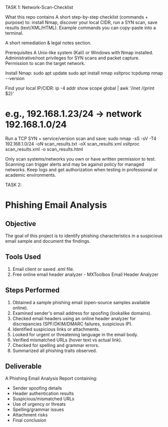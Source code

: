TASK 1:
Network-Scan-Checklist

What this repo contains
A short step-by-step checklist (commands + purpose) to: install Nmap, discover your local CIDR, run a SYN scan, save results (text/XML/HTML).
Example commands you can copy-paste into a terminal.

A short remediation & legal notes section.

Prerequisites
A Unix-like system (Kali) or Windows with Nmap installed.
Administrative/root privileges for SYN scans and packet capture.
Permission to scan the target network.

Install Nmap:
sudo apt update
sudo apt install nmap xsltproc tcpdump
nmap --version

Find your local IP/CIDR:
ip -4 addr show scope global | awk '/inet /{print $2}'
# e.g., 192.168.1.23/24 → network 192.168.1.0/24

Run a TCP SYN + service/version scan and save:
sudo nmap -sS -sV -T4 192.168.1.0/24 -oN scan_results.txt -oX scan_results.xml
xsltproc scan_results.xml -o scan_results.html

Only scan systems/networks you own or have written permission to test. Scanning can trigger alerts and may be against policy for managed networks. Keep logs and get authorization when testing in professional or academic environments.

TASK 2:
# Phishing Email Analysis
## Objective
The goal of this project is to identify phishing characteristics in a suspicious email sample and document the findings.

## Tools Used
1. Email client or saved .eml file.
2. Free online email header analyzer - MXToolbox Email Header Analyzer

## Steps Performed
1. Obtained a sample phishing email (open-source samples available online).  
2. Examined sender's email address for spoofing (lookalike domains).  
3. Checked email headers using an online header analyzer for discrepancies (SPF/DKIM/DMARC failures, suspicious IP).  
4. Identified suspicious links or attachments.  
5. Looked for urgent or threatening language in the email body.  
6. Verified mismatched URLs (hover text vs actual link).  
7. Checked for spelling and grammar errors.  
8. Summarized all phishing traits observed.  

## Deliverable
A Phishing Email Analysis Report containing:  
- Sender spoofing details  
- Header authentication results  
- Suspicious/mismatched URLs  
- Use of urgency or threats  
- Spelling/grammar issues  
- Attachment risks  
- Final conclusion  

